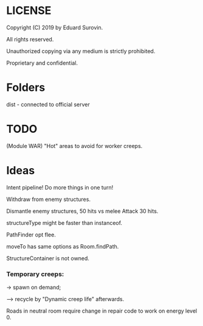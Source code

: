 # LICENSE
Copyright (C) 2019 by Eduard Surovin.

All rights reserved.

Unauthorized copying via any medium is strictly prohibited.

Proprietary and confidential.

# Folders
dist - connected to official server

# TODO
(Module WAR) "Hot" areas to avoid for worker creeps.

# Ideas
Intent pipeline! Do more things in one turn!

Withdraw from enemy structures.

Dismantle enemy structures, 50 hits vs melee Attack 30 hits.

structureType might be faster than instanceof.

PathFinder opt flee.

moveTo has same options as Room.findPath.

StructureContainer is not owned.

### Temporary creeps:

-> spawn on demand;

--> recycle by "Dynamic creep life" afterwards.

Roads in neutral room require change in repair code to work on energy level 0.

